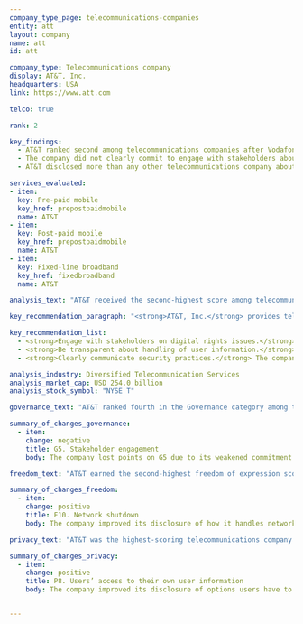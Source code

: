 ```yaml
---
company_type_page: telecommunications-companies
entity: att
layout: company
name: att
id: att

company_type: Telecommunications company
display: AT&T, Inc.
headquarters: USA
link: https://www.att.com

telco: true

rank: 2

key_findings:
  - AT&T ranked second among telecommunications companies after Vodafone, disclosing more about policies affecting freedom of expression and privacy than most of its peers.
  - The company did not clearly commit to engage with stakeholders about digital rights issues, unlike its European peers.
  - AT&T disclosed more than any other telecommunications company about policies affecting users’ privacy, but it could do more to explain what it does to keep user information secure.

services_evaluated:
- item:
  key: Pre-paid mobile
  key_href: prepostpaidmobile
  name: AT&T
- item:
  key: Post-paid mobile
  key_href: prepostpaidmobile
  name: AT&T
- item:
  key: Fixed-line broadband
  key_href: fixedbroadband
  name: AT&T

analysis_text: "AT&T received the second-highest score among telecommunications companies, after Vodafone. The company made some improvements to policies affecting users’ freedom of expression by clarifying its processes for handling government network shutdown demands, and strengthened its commitments to users’ privacy by disclosing how users can obtain the data the company holds on them. However, AT&T’s score in the Governance category declined due to its failure to join the Global Network Initiative (GNI) after the Telecommunications Industry Dialogue became inactive in March 2017. Despite positive steps in some areas, the company should take additional steps to ensure transparency of its network management policies and practices. AT&T should also give users greater control over their own data and disclose more about its security policies and practices. In addition, the company could disclose more about how it handles government and private requests to hand over user data. <a href=\"https://www.congress.gov/bill/114th-congress/house-bill/2048\" target=\"_blank\">U.S. law</a> prohibits companies from disclosing exact numbers of government requests for stored and real-time user information they receive, which prevented AT&T from being fully transparent in that area."

key_recommendation_paragraph: "<strong>AT&T, Inc.</strong> provides telecommunications services in the United States and in Mexico, offering data and voice services to approximately <a href=\"https://www.att.com/Common/about_us/pdf/att_btn.pdf\" target=\"_blank\">152 million wireless subscribers</a>."

key_recommendation_list:
  - <strong>Engage with stakeholders on digital rights issues.</strong> The company should join the Global Network Initiative (GNI) to better address the human rights risks of diverse user groups.
  - <strong>Be transparent about handling of user information.</strong> The company should clearly disclose its practices around handling user information and give users more control over their own data.
  - <strong>Clearly communicate security practices.</strong> The company should clearly communicate to users how it handles data breaches.

analysis_industry: Diversified Telecommunication Services
analysis_market_cap: USD 254.0 billion
analysis_stock_symbol: "NYSE T"

governance_text: "AT&T ranked fourth in the Governance category among telecommunications companies, disclosing less than Vodafone, Telefónica, and Orange about how commitments to users’ freedom of expression and privacy are institutionalized within the company. AT&T publicly committed to respect human rights, including freedom of expression and privacy (G1), and it provided evidence of senior-level oversight over these issues (G2). It also disclosed some information on its grievance and remedy mechanisms (G6). However, the company’s overall score in this category declined due to a change in the company’s public commitment to engage with stakeholders (G5). As of March 2017, the Telecommunications Industry Dialogue ceased to be active, and many of its members have joined GNI. However, AT&T did not join GNI, which resulted in a score decline."

summary_of_changes_governance:
  - item:
    change: negative
    title: G5. Stakeholder engagement
    body: The company lost points on G5 due to its weakened commitment to engage with stakeholders on freedom of expression and privacy issues. The company did not join the Global Network Initiative (GNI) along with the rest of its European peers after the Telecommunications Industry Dialogue ceased to be active in 2017.

freedom_text: "AT&T earned the second-highest freedom of expression score among telecommunications companies, after Vodafone. <br /><br /><strong>Content and account restriction requests:</strong> AT&T was one of only four telecommunications companies to receive any credit for disclosing information about its handling of government and private requests to restrict content or accounts (F5-F7). Notably, AT&T was one of three telecommunications companies to receive any credit for publishing data on government requests to restrict content or user accounts (F6), but it did not disclose any data about private requests (F7). <br /><br /><strong>Network management and shutdowns:</strong> AT&T disclosed less information than Vodafone about its policies related to network management and shutdowns. While the company revealed reasons it may engage in network management practices, it did not commit not to engage in content blocking or prioritization practices (F9). AT&T clarified that it would report the number of government requests to shut down its networks if it received such requests (F10). <br /><br /><strong>Identity policy:</strong> AT&T did not disclose a requirement that pre-paid mobile service users verify their identity with a government issued ID, making it, along with Vodafone, one of only two telecommunications companies evaluated to receive full credit on this indicator (F11)."

summary_of_changes_freedom:
  - item:
    change: positive
    title: F10. Network shutdown
    body: The company improved its disclosure of how it handles network shutdown demands from governments.

privacy_text: "AT&T was the highest-scoring telecommunications company in the Privacy category. <br /><br /><strong>Handling of user information:</strong> AT&T disclosed more than all other telecommunications companies about how it handles user information (P3-P8). Still, it did not fully disclose what types of user information it collects (P3), shares (P4), and why (P5). The company revealed even less information about how long it retains user information (P6), although it and Vodafone were the only two telecommunications companies evaluated to score any points on this indicator. The company improved its disclosure regarding the options users have to access their own user data (P8). While options to download a copy of their data had already been available for AT&T’s post-paid mobile users, the company disclosed additional options for pre-paid mobile and fixed-line broadband users to access their data. <br /><br /><strong>Requests for user information:</strong> AT&T received the highest score of all telecommunications companies for disclosure of its process for responding to and complying with government and private requests for user information (P10, P11). Like all other telecommunications companies, AT&T did not indicate whether it notifies users about requests for their information (P12). <br /><br /><strong>Security:</strong> AT&T ranked second after Vodafone for disclosure of its security policies (P13-P18). It was the only one of its peers to receive full credit for disclosure of its internal processes for ensuring that user data is secure (P13). While AT&T was one of only four companies in the entire Index to reveal any information about how it handles data breaches, its disclosure still fell short (P15)."

summary_of_changes_privacy:
  - item:
    change: positive
    title: P8. Users’ access to their own user information
    body: The company improved its disclosure of options users have to obtain copies of their information.


---
```

